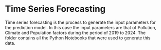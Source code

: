 # Time Series Forecasting
Time series forecasting is the process to generate the input parameters for the prediction model. In this case the input parameters are that of Pollution, Climate
and Population factors during the period of 2019 to 2024. The folder contains all the Python Notebooks that were used to generate this data.
